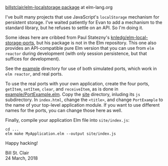 [billstclair/elm-localstorage package](http://package.elm-lang.org/packages/billstclair/elm-localstorage/latest) at elm-lang.org

I've built many projects that use JavaScript's `localStorage` mechanism for persistent storage. I've waited patiently for Evan to add a mechanism to the standard library, but he refuses to settle on an API. So I'm doing it.

Some ideas here are cribbed from Paul Statezny's [knledg/elm-local-storage-ports](https://github.com/knledg/elm-local-storage-ports), but his package is not in the Elm repository. This one also provides an API-compatible pure Elm version that you can use from `elm reactor` during development (with only session persistence, but that suffices for development).

See the [example](https://github.com/billstclair/elm-localstorage/tree/master/example) directory for use of both simulated ports, which work in `elm reactor`, and real ports.

To use the real ports with your own application, create the four ports, `getItem`, `setItem`, `clear`, and `receiveItem`, as is done in [example/PortExample.elm](https://github.com/billstclair/elm-localstorage/tree/master/example/PortExample.elm). Copy the [site](https://github.com/billstclair/elm-localstorage/tree/master/site) directory, inluding its `js` subdirectory. In `index.html`, change the `<title>`, and change `PortExample` to the name of your top-level application module. If you want to use different names for the ports, you can change those here as well.

Finally, compile your application Elm file into `site/index.js`:

    cd ...
    elm make MyApplication.elm --output site/index.js
    
Happy hacking!

Bill St. Clair<br/>
24 March, 2018


